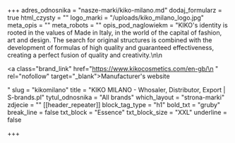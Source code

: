 +++
adres_odnosnika = "nasze-marki/kiko-milano.md"
dodaj_formularz = true
html_czysty = ""
logo_marki = "/uploads/kiko_milano_logo.jpg"
meta_opis = ""
meta_robots = ""
opis_pod_naglowiekm = "KIKO's identity is rooted in the values of Made in Italy, in the world of the capital of fashion, art and design. The search for original structures is combined with the development of formulas of high quality and guaranteed effectiveness, creating a perfect fusion of quality and creativity.\n\n    <p><a class=\"brand_link\" href=\"https://www.kikocosmetics.com/en-gb/\n    \" rel=\"nofollow\" target=\"_blank\">Manufacturer's website</a></p>"
slug = "kikomilano"
title = "KIKO MILANO - Whosaler, Distributor, Export | S-brands.pl"
tytul_odnosnika = "All brands"
which_layout = "strona-marki"
zdjecie = ""
[[header_repeater]]
block_tag_type = "h1"
bold_txt = "gruby"
break_line = false
txt_block = "Essence"
txt_block_size = "XXL"
underline = false

+++
